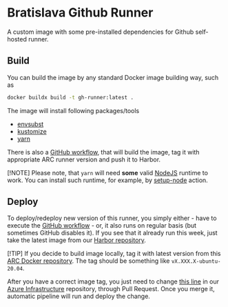 # Bratislava Github Runner

A custom image with some pre-installed dependencies for Github self-hosted runner.

## Build

You can build the image by any standard Docker image building way, such as

```sh
docker buildx build -t gh-runner:latest .
```

The image will install following packages/tools
- [envsubst](https://linux.die.net/man/1/envsubst)
- [kustomize](https://kustomize.io/)
- [yarn](https://yarnpkg.com/)

There is also a [GitHub workflow](./.github/workflows/build.yml), that will build the image, tag it with appropriate ARC runner version and push it to Harbor.

[!NOTE]
Please note, that `yarn` will need **some** valid [NodeJS](https://nodejs.org/en) runtime to work. You can install such runtime, for example, by [setup-node](https://github.com/actions/setup-node) action.


## Deploy

To deploy/redeploy new version of this runner, you simply either - have to execute the [GitHub workflow](./.github/workflows/build.yml) - or, it also runs on regular basis (but sometimes GitHub disables it). If you see that it already run this week, just take the latest image from our [Harbor repository](https://harbor.bratislava.sk/harbor/projects/3/repositories/actions-runner-dind/artifacts-tab).

[!TIP]
If you decide to build image locally, tag it with latest version from this [ARC Docker repository](https://hub.docker.com/r/summerwind/actions-runner-dind/tags). The tag should be something like `vX.XXX.X-ubuntu-20.04`.

After you have a correct image tag, you just need to change [this line](https://dev.azure.com/bratislava-innovation/_git/Infrastructure?path=/clusters/master/kubectl/pipeline-runner.yml&version=GBmaster&line=39&lineEnd=40&lineStartColumn=1&lineEndColumn=1&lineStyle=plain&_a=contents) in our [Azure Infrastructure](https://dev.azure.com/bratislava-innovation/_git/Infrastructure) repository, through Pull Request. Once you merge it, automatic pipeline will run and deploy the change.
